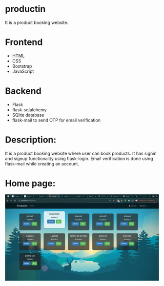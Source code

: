 # productin
It is a product booking website.
<h1>Frontend</h1>
<ul>
  <li>HTML</li>
  <li>CSS</li>
  <li>Bootstrap</li>
  <li>JavaScript</li>
</ul>
<h1>Backend</h1>
<ul>
  <li>Flask</li>
  <li>flask-sqlalchemy</li>
  <li>SQlite database</li>
  <li>flask-mail to send OTP for email verification</li>
</ul>
<h1>Description:</h1>
<p>It is a product booking website where user can book products. It has signin and signup functionality using flask-login. Email verification is done using flask-mail while creating an account. </p>
<h1>Home page:</h1>
<img src="readme/a.png" >
